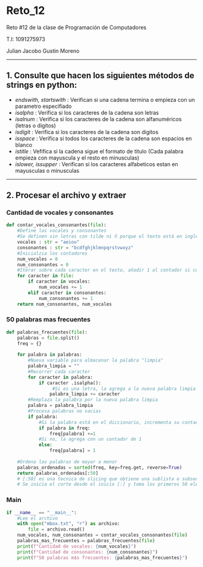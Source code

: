 # Reto_12
Reto #12 de la clase de Programación de Computadores  

T.I: 1091275973  

Julian Jacobo Gustin Moreno  
***
## 1. Consulte que hacen los siguientes métodos de strings en python:
- *endswith, startswith* : Verifican si una cadena termina o empieza con un parametro especifiado
- *isalpha* : Verifica si los caracteres de la cadena son letras
- *isalnum* : Verifica si los caracteres de la cadena son alfanuméricos (letras o digitos) 
- *isdigit* : Verifica si los caracteres de la cadena son digitos 
- *isspace* : Verifica si todos los caracteres de la cadena son espacios en blanco
- *istitle* : Vefifica si la cadena sigue el formato de titulo (Cada palabra empieza con mayuscula y el resto en minusculas)
- *islower, issupper* : Verifican si los caracteres alfabeticos estan en mayusculas o minusculas
***
## 2. Procesar el archivo y extraer
### Cantidad de vocales y consonantes
```python
def contar_vocales_consonantes(file):
    #Define las vocales y consonantes
    #Se definen sin letras con tilde ni ñ porque el texto está en ingles
    vocales : str = "aeiou"
    consonantes : str = "bcdfghjklmnpqrstvwxyz"
    #Inicialzia los contadores
    num_vocales = 0
    num_consonantes = 0
    #Iterar sobre cada caracter en el texto, añadir 1 al contador si cumple con el requisito
    for caracter in file:
        if caracter in vocales:
            num_vocales += 1
        elif caracter in consonantes:
            num_consonantes += 1
    return num_consonantes, num_vocales
```
### 50 palabras mas frecuentes
```python
def palabras_frecuentes(file):
    palabras = file.split()
    freq = {}
    
    for palabra in palabras:
        #Nueva variable para almacenar la palabra "limpia"
        palabra_limpia = ""
        #Recorrer cada caracter
        for caracter in palabra:
            if caracter .isalpha():
                 #Si es una letra, la agrega a la nueva palabra limpia
                palabra_limpia += caracter
        #Remplaza la palabra por la nueva palabra limpia
        palabra = palabra_limpia
        #Procesa palabras no vacias
        if palabra:
            #Si la palabra está en el diccionario, incrementa su contador
            if palabra in freq:
                freq[palabra] +=1
            #Si no, la agrega con un contador de 1
            else:
                freq[palabra] = 1
                
    #Ordena las palabras de mayor a menor
    palabras_ordenadas = sorted(freq, key=freq.get, reverse=True)
    return palabras_ordenadas[:50]
    # [:50] es una tecnica de slicing que obtiene una sublista o subsecuencia
    # Se inicia el corte desde el inicio [:] y toma los primeros 50 elementos
```
### Main
```python
if __name__ == "__main__":
    #Lee el archivo
    with open("mbox.txt", "r") as archivo:
        file = archivo.read()
    num_vocales, num_consonantes = contar_vocales_consonantes(file)
    palabras_mas_frecuentes = palabras_frecuentes(file)
    print(f"Cantidad de vocales: {num_vocales}")
    print(f"Cantidad de consonantes: {num_consonantes}")
    print(f"50 palabras más frecuentes: {palabras_mas_frecuentes}")
```


